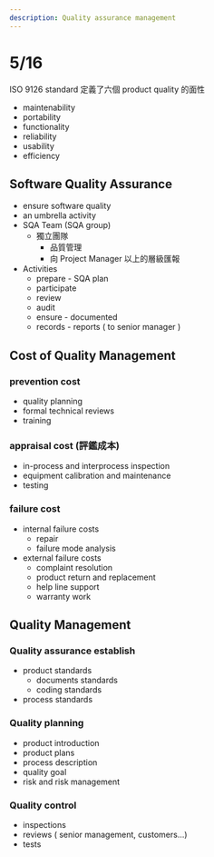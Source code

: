 ```yaml
---
description: Quality assurance management
---
```


# 5/16

ISO 9126 standard 定義了六個 product quality 的面性

* maintenability
* portability
* functionality
* reliability
* usability
* efficiency

## Software Quality Assurance

* ensure software quality
* an umbrella activity
* SQA Team \(SQA group\)
  * 獨立團隊
    * 品質管理
    * 向 Project Manager 以上的層級匯報
* Activities
  * prepare - SQA plan
  * participate 
  * review 
  * audit
  * ensure - documented
  * records - reports \( to senior manager \)

## Cost of Quality Management

### prevention cost

* quality planning
* formal technical reviews
* training

### appraisal cost \(評鑑成本\)

* in-process and interprocess inspection
* equipment calibration and maintenance
* testing

### failure cost

* internal failure costs
  * repair
  * failure mode analysis
* external failure costs
  * complaint resolution
  * product return and replacement
  * help line support
  * warranty work

## Quality Management

### Quality assurance establish

* product standards
  * documents standards
  * coding standards
* process standards

### Quality planning

* product introduction
* product plans
* process description
* quality goal
* risk and risk management

### Quality control

* inspections
* reviews \( senior management, customers...\)
* tests



